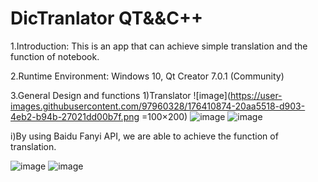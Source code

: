 # DicTranlator QT&&C++

1.Introduction: This is an app that can achieve simple translation and the function of notebook.

2.Runtime Environment: Windows 10, Qt Creator 7.0.1 (Community)

3.General Design and functions
1)Translator
![image](https://user-images.githubusercontent.com/97960328/176410874-20aa5518-d903-4eb2-b94b-27021dd00b7f.png =100×200)
![image](https://user-images.githubusercontent.com/97960328/176410947-7292d6a9-ca9f-491f-811b-f18c22cf51e2.png)
![image](https://user-images.githubusercontent.com/97960328/176410960-d75230f6-86c0-4011-814a-4f4f4c5eee8a.png)

i)By using Baidu Fanyi API, we are able to achieve the function of translation.



![image](https://user-images.githubusercontent.com/97960328/176411133-97ee2310-979e-44f9-b7f6-9e0ebf12cbe8.png)
![image](https://user-images.githubusercontent.com/97960328/176411152-6ac6cb00-113e-4f97-8d86-e728242aeb89.png)
